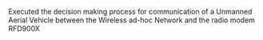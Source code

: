 Executed the decision making process for communication of a Unmanned Aerial Vehicle between the Wireless ad-hoc Network and the radio modem RFD900X
